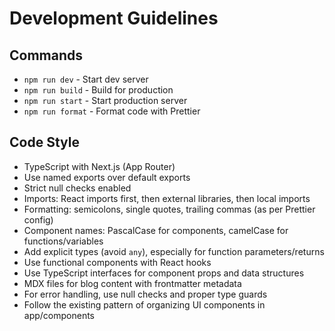 # Development Guidelines

## Commands

- `npm run dev` - Start dev server
- `npm run build` - Build for production
- `npm run start` - Start production server
- `npm run format` - Format code with Prettier

## Code Style

- TypeScript with Next.js (App Router)
- Use named exports over default exports
- Strict null checks enabled
- Imports: React imports first, then external libraries, then local imports
- Formatting: semicolons, single quotes, trailing commas (as per Prettier config)
- Component names: PascalCase for components, camelCase for functions/variables
- Add explicit types (avoid `any`), especially for function parameters/returns
- Use functional components with React hooks
- Use TypeScript interfaces for component props and data structures
- MDX files for blog content with frontmatter metadata
- For error handling, use null checks and proper type guards
- Follow the existing pattern of organizing UI components in app/components
